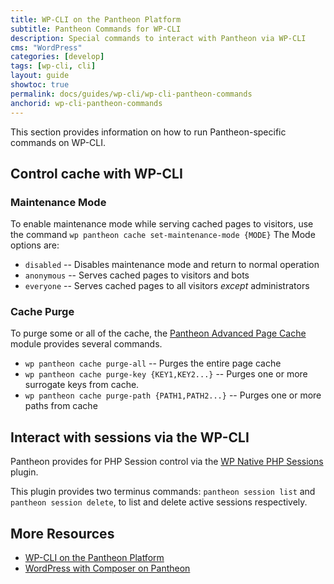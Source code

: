 ```yaml
---
title: WP-CLI on the Pantheon Platform
subtitle: Pantheon Commands for WP-CLI
description: Special commands to interact with Pantheon via WP-CLI
cms: "WordPress"
categories: [develop]
tags: [wp-cli, cli]
layout: guide
showtoc: true
permalink: docs/guides/wp-cli/wp-cli-pantheon-commands
anchorid: wp-cli-pantheon-commands
---
```


This section provides information on how to run Pantheon-specific commands on WP-CLI.

## Control cache with WP-CLI

### Maintenance Mode
To enable maintenance mode while serving cached pages to visitors, use the command `wp pantheon cache set-maintenance-mode {MODE}`
The Mode options are: 
* `disabled` -- Disables maintenance mode and return to normal operation
* `anonymous` -- Serves cached pages to visitors and bots
* `everyone` -- Serves cached pages to all visitors _except_ administrators

### Cache Purge
To purge some or all of the cache, the [Pantheon Advanced Page Cache](https://wordpress.org/plugins/pantheon-advanced-page-cache/) module provides several commands.
* `wp pantheon cache purge-all` -- Purges the entire page cache
* `wp pantheon cache purge-key {KEY1,KEY2...}` -- Purges one or more surrogate keys from cache.
* `wp pantheon cache purge-path {PATH1,PATH2...}` -- Purges one or more paths from cache

## Interact with sessions via the WP-CLI

Pantheon provides for PHP Session control via the [WP Native PHP Sessions](https://wordpress.org/plugins/wp-native-php-sessions/) plugin.

This plugin provides two terminus commands: `pantheon session list` and `pantheon session delete`, to list and delete active sessions respectively.

## More Resources
- [WP-CLI on the Pantheon Platform](/guides/wp-cli)
- [WordPress with Composer on Pantheon](/guides/wordpress-composer)

